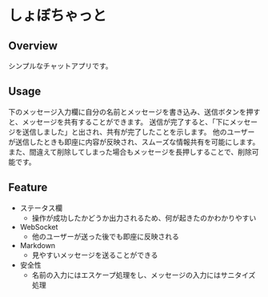 
# しょぼちゃっと

## Overview
シンプルなチャットアプリです。

## Usage
下のメッセージ入力欄に自分の名前とメッセージを書き込み、送信ボタンを押すと、メッセージを共有することができます。
送信が完了すると、「下にメッセージを送信しました」と出され、共有が完了したことを示します。
他のユーザーが送信したときも即座に内容が反映され、スムーズな情報共有を可能にします。また、間違えて削除してしまった場合もメッセージを長押しすることで、削除可能です。

## Feature
- ステータス欄
    - 操作が成功したかどうか出力されるため、何が起きたのかわかりやすい
- WebSocket
    - 他のユーザーが送った後でも即座に反映される
- Markdown
    - 見やすいメッセージを送ることができる
- 安全性
    - 名前の入力にはエスケープ処理をし、メッセージの入力にはサニタイズ処理
